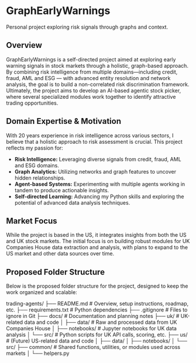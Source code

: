 # GraphEarlyWarnings

Personal project exploring risk signals through graphs and context.

## Overview

GraphEarlyWarnings is a self-directed project aimed at exploring early warning signals in stock markets through a holistic, graph-based approach. By combining risk intelligence from multiple domains—including credit, fraud, AML and ESG — with advanced entity resolution and network analysis, the goal is to build a non-correlated risk discrimination framework. Ultimately, the project aims to develop an AI-based agentic stock picker, where several specialized modules work together to identify attractive trading opportunities.

## Domain Expertise & Motivation

With 20 years experience in risk intelligence across various sectors, I believe that a holistic approach to risk assessment is crucial. This project reflects my passion for:
- **Risk Intelligence:** Leveraging diverse signals from credit, fraud, AML and ESG domains.
- **Graph Analytics:** Utilizing networks and graph features to uncover hidden relationships.
- **Agent-based Systems:** Experimenting with multiple agents working in tandem to produce actionable insights.
- **Self-directed Learning:** Advancing my Python skills and exploring the potential of advanced data analysis techniques.

## Market Focus

While the project is based in the US, it integrates insights from both the US and UK stock markets. The initial focus is on building robust modules for UK Companies House data extraction and analysis, with plans to expand to the US market and other data sources over time.

## Proposed Folder Structure

Below is the proposed folder structure for the project, designed to keep the work organized and scalable:

trading-agents/
├── README.md               # Overview, setup instructions, roadmap, etc.
├── requirements.txt        # Python dependencies
├── .gitignore              # Files to ignore in Git
├── docs/                   # Documentation and planning notes
├── uk/                     # UK-related data and code
│   ├── data/               # Raw and processed data from UK Companies House
│   ├── notebooks/          # Jupyter notebooks for UK data analysis
│   └── src/                # Python scripts for UK API calls, scoring, etc.
├── us/                     # (Future) US-related data and code
│   ├── data/
│   ├── notebooks/
│   └── src/
├── common/                 # Shared functions, utilities, or modules used across markets
│   └── helpers.py
